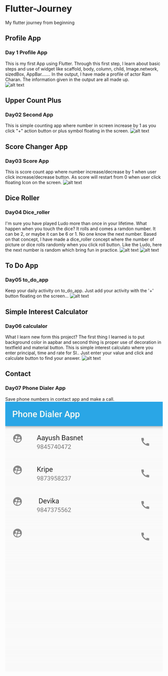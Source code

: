 # Flutter-Journey
My flutter journey from beginning

## Profile App
### Day 1 Profile App
This is my first App using Flutter. Through this first step, I learn about basic steps and use of widget like scaffold, body, column, child, Image.network, sizedBox, AppBar....... In the output, I have made a profile of actor Ram Charan. The information given in the output are all made up.  
![alt text](https://github.com/Aayush-Basnet/Photos/blob/cc4fe108ef621704a71b21b741c2480555eff559/profile%20App%20Photo.jpg)

## Upper Count Plus
### Day02 Second App
This is simple counting app where number in screen increase by 1 as you click "+" action button or plus symbol floating in the screen.
![alt text](https://github.com/Aayush-Basnet/Photos/blob/410f6b419acb7cfd2f1037000bec5eff0fcbdf58/Upper%20count%20plus.jpg)

## Score Changer App
### Day03 Score App
This is score count app where number increase/decrease by 1 when user click increase/decrease button. As score will restart from 0 when user click floating Icon on the screen.
![alt text](https://github.com/Aayush-Basnet/Photos/blob/83072ede40b3cbc9cca937fd2bd75ab5efb4ac61/score%20changer.jpg)

## Dice Roller
### Day04 Dice_roller
I'm sure you have played Ludo more than once in your lifetime. What happen when you touch the dice? It rolls and comes a ramdon number. It can be 2, or maybe it can be 6 or 1. No one know the next number. Based on that concept, I have made a dice_roller concept where the number of picture or dice rolls randomly when you click roll button. Like the Ludo, here the next number is random which bring fun in practice.
![alt text](https://github.com/Aayush-Basnet/Photos/blob/f43244ed7d1d6fd1312ab86ed455e39588d0215c/Dice_roller1.jpg)
![alt text](https://github.com/Aayush-Basnet/Photos/blob/f43244ed7d1d6fd1312ab86ed455e39588d0215c/Dice_roller2.jpg)

## To Do App
### Day05 to_do_app
Keep your daily activity on to_do_app. Just add your activity with the '+' button floating on the screen...
![alt text](https://github.com/Aayush-Basnet/Photos/blob/6c727c9aec4eb130cfd0d2d2fd1205a58eef8c22/to_do_app.jpg)

## Simple Interest Calculator
### Day06 calculalor
What I learn new form this project? The first thing I learned is to put background color in aapbar and second thing is proper use of decoration in textfield and material button.
This is simple interest calculato where you enter principal, time and rate for SI.. Just enter your value and click and calculate button to find your answer.
![alt text](https://github.com/Aayush-Basnet/Photos/blob/919ee814e24a034c0443208d3ba994a41d2784d3/simple%20Interest%20calculator.jpg)

## Contact
### Day07 Phone Dialer App
Save phone numbers in contact app and make a call.
![alt text](https://github.com/Aayush-Basnet/Flutter-Journey/blob/841fcf565452cad58bef3e9f8409611b16fd2486/Flutter%20Images/Contact.jpg)
